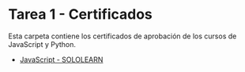 # Tarea 1 - Certificados
Esta carpeta contiene los certificados de aprobación de los cursos de JavaScript y Python. 
* [JavaScript - SOLOLEARN](https://www.sololearn.com/certificates/course/en/21935003/1024/landscape/png)
